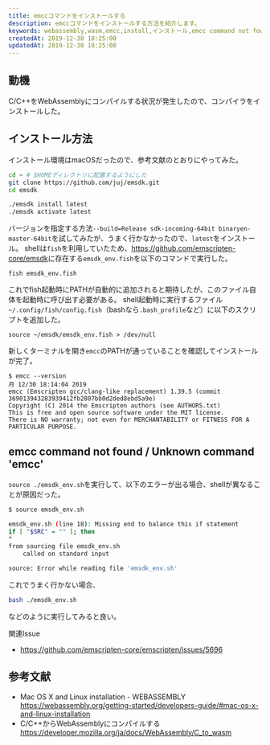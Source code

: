```yaml
---
title: emccコマンドをインストールする
description: emccコマンドをインストールする方法を紹介します。
keywords: webassembly,wasm,emcc,install,インストール,emcc command not found
createdAt: 2019-12-30 18:25:00
updatedAt: 2019-12-30 18:25:00
---
```


## 動機

C/C++をWebAssemblyにコンパイルする状況が発生したので、コンパイラをインストールした。

## インストール方法

インストール環境はmacOSだったので、参考文献のとおりにやってみた。

```bash
cd ~ # $HOMEディレクトリに配置するようにした
git clone https://github.com/juj/emsdk.git
cd emsdk

./emsdk install latest
./emsdk activate latest
```

バージョンを指定する方法`--build=Release sdk-incoming-64bit binaryen-master-64bit`を試してみたが、うまく行かなかったので、`latest`をインストール。
shellは`fish`を利用していたため、<https://github.com/emscripten-core/emsdk>に存在する`emsdk_env.fish`を以下のコマンドで実行した。

```fish
fish emsdk_env.fish
```

これでfish起動時にPATHが自動的に追加されると期待したが、このファイル自体を起動時に呼び出す必要がある。
shell起動時に実行するファイル`~/.config/fish/config.fish`（bashなら`.bash_profile`など）に以下のスクリプトを追加した。

```fish
source ~/emsdk/emsdk_env.fish > /dev/null
```

新しくターミナルを開き`emcc`のPATHが通っていることを確認してインストールが完了。

```
$ emcc --version                                                                                                                                         月 12/30 18:14:04 2019
emcc (Emscripten gcc/clang-like replacement) 1.39.5 (commit 369013943283939412fb2807bb0d2ded8ebd5a9e)
Copyright (C) 2014 the Emscripten authors (see AUTHORS.txt)
This is free and open source software under the MIT license.
There is NO warranty; not even for MERCHANTABILITY or FITNESS FOR A PARTICULAR PURPOSE.
```

## emcc command not found /  Unknown command 'emcc'

`source ./emsdk_env.sh`を実行して、以下のエラーが出る場合、shellが異なることが原因だった。

```bash
$ source emsdk_env.sh

emsdk_env.sh (line 18): Missing end to balance this if statement
if [ "$SRC" = "" ]; then
^
from sourcing file emsdk_env.sh
	called on standard input

source: Error while reading file 'emsdk_env.sh'
```

これでうまく行かない場合、

```bash
bash ./emsdk_env.sh
```

などのように実行してみると良い。

関連Issue

* https://github.com/emscripten-core/emscripten/issues/5696

## 参考文献

* Mac OS X and Linux installation - WEBASSEMBLY<br /><https://webassembly.org/getting-started/developers-guide/#mac-os-x-and-linux-installation>
* C/C++からWebAssemblyにコンパイルする<br /><https://developer.mozilla.org/ja/docs/WebAssembly/C_to_wasm>
